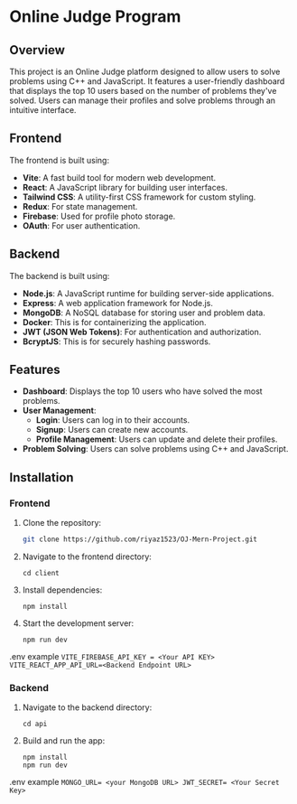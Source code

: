 # Online Judge Program

## Overview

This project is an Online Judge platform designed to allow users to solve problems using C++ and JavaScript. It features a user-friendly dashboard that displays the top 10 users based on the number of problems they've solved. Users can manage their profiles and solve problems through an intuitive interface.

## Frontend

The frontend is built using:

- **Vite**: A fast build tool for modern web development.
- **React**: A JavaScript library for building user interfaces.
- **Tailwind CSS**: A utility-first CSS framework for custom styling.
- **Redux**: For state management.
- **Firebase**: Used for profile photo storage.
- **OAuth**: For user authentication.

## Backend

The backend is built using:

- **Node.js**: A JavaScript runtime for building server-side applications.
- **Express**: A web application framework for Node.js.
- **MongoDB**: A NoSQL database for storing user and problem data.
- **Docker**: This is for containerizing the application.
- **JWT (JSON Web Tokens)**: For authentication and authorization.
- **BcryptJS**: This is for securely hashing passwords.

## Features

- **Dashboard**: Displays the top 10 users who have solved the most problems.
- **User Management**:
  - **Login**: Users can log in to their accounts.
  - **Signup**: Users can create new accounts.
  - **Profile Management**: Users can update and delete their profiles.
- **Problem Solving**: Users can solve problems using C++ and JavaScript.

## Installation

### Frontend

1. Clone the repository:
   ```bash
   git clone https://github.com/riyaz1523/OJ-Mern-Project.git
   ```
2. Navigate to the frontend directory:
    ```
    cd client
    ```
3. Install dependencies:
   ```
   npm install
   ```
4. Start the development server:
   ```
   npm run dev
   ```
.env example
    ```
    VITE_FIREBASE_API_KEY = <Your API KEY>
    VITE_REACT_APP_API_URL=<Backend Endpoint URL>
    ```
### Backend

1. Navigate to the backend directory:
   ```
   cd api
   ```
2. Build and run the app:
   ```
   npm install
   npm run dev
   ```
.env example
    ```
    MONGO_URL= <your MongoDB URL>
    JWT_SECRET= <Your Secret Key>
    ```
